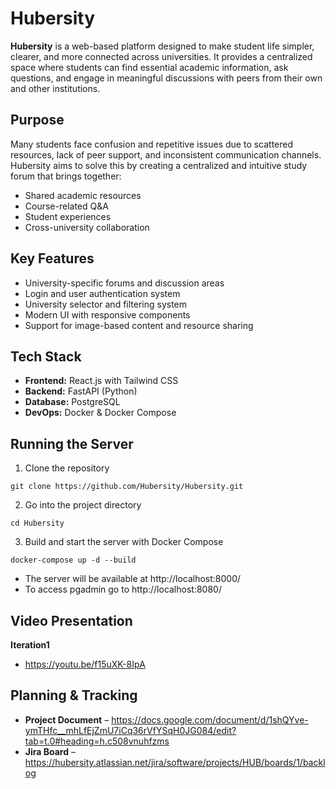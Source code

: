 # Hubersity

**Hubersity** is a web-based platform designed to make student life simpler, clearer, and more connected across universities. It provides a centralized space where students can find essential academic information, ask questions, and engage in meaningful discussions with peers from their own and other institutions.

## Purpose

Many students face confusion and repetitive issues due to scattered resources, lack of peer support, and inconsistent communication channels. Hubersity aims to solve this by creating a centralized and intuitive study forum that brings together:

- Shared academic resources
- Course-related Q&A
- Student experiences
- Cross-university collaboration

## Key Features

- University-specific forums and discussion areas
- Login and user authentication system
- University selector and filtering system
- Modern UI with responsive components
- Support for image-based content and resource sharing

## Tech Stack

- **Frontend:** React.js with Tailwind CSS
- **Backend:** FastAPI (Python)
- **Database:** PostgreSQL
- **DevOps:** Docker & Docker Compose

## Running the Server
1. Clone the repository
```
git clone https://github.com/Hubersity/Hubersity.git
```
2. Go into the project directory
```
cd Hubersity
```
3. Build and start the server with Docker Compose
```
docker-compose up -d --build
```
- The server will be available at http://localhost:8000/
- To access pgadmin go to http://localhost:8080/

## Video Presentation
**Iteration1**
- https://youtu.be/f15uXK-8IpA

## Planning & Tracking
- **Project Document** – https://docs.google.com/document/d/1shQYve-ymTHfc__mhLfEjZmU7iCq36rVfYSqH0JG084/edit?tab=t.0#heading=h.c508vnuhfzms
- **Jira Board** – https://hubersity.atlassian.net/jira/software/projects/HUB/boards/1/backlog

  

